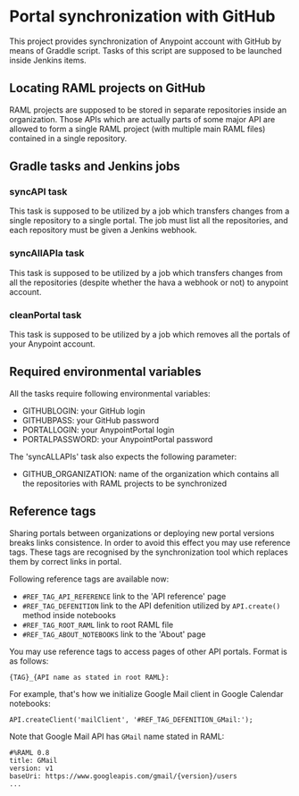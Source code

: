 # Portal synchronization with GitHub

This project provides synchronization of Anypoint account with GitHub by means of Graddle script. Tasks of this script are supposed to be launched inside Jenkins items.

## Locating RAML projects on GitHub

RAML projects are supposed to be stored in separate repositories inside an organization. Those APIs which are actually parts of some major API are allowed to form a single RAML project (with multiple main RAML files) contained in a single repository.

## Gradle tasks and Jenkins jobs

### syncAPI task
This task is supposed to be utilized by a job which transfers changes from a single repository to a single portal. The job must list all the repositories, and each repository must be given a Jenkins webhook. 

### syncAllAPIa task
This task is supposed to be utilized by a job which transfers changes from all the repositories (despite whether the hava a webhook or not) to anypoint account.

### cleanPortal task
This task is supposed to be utilized by a job which removes all the portals of your Anypoint account.

## Required environmental variables

All the tasks require following environmental variables:
- GITHUBLOGIN: your GitHub login
- GITHUBPASS: your GitHub password
- PORTALLOGIN: your AnypointPortal login
- PORTALPASSWORD: your AnypointPortal password

The 'syncALLAPIs' task also expects the following parameter: 
- GITHUB_ORGANIZATION: name of the organization which contains all the repositories with RAML projects to be synchronized
 
## Reference tags
Sharing portals between organizations or deploying new portal versions breaks links consistence. In order to avoid this effect you may use reference tags. These tags are recognised by the synchronization tool which replaces them by correct links in portal.

Following reference tags are available now:

- `#REF_TAG_API_REFERENCE` link to the 'API reference' page
- `#REF_TAG_DEFENITION` link to the API defenition utilized by `API.create()` method inside notebooks
- `#REF_TAG_ROOT_RAML` link to root RAML file
- `#REF_TAG_ABOUT_NOTEBOOKS` link to the 'About' page
 
You may use reference tags to access pages of other API portals. Format is as follows:
```
{TAG}_{API name as stated in root RAML}:
```
For example, that's how we initialize Google Mail client in Google Calendar notebooks:
```
API.createClient('mailClient', '#REF_TAG_DEFENITION_GMail:');
```
Note that Google Mail API has `GMail` name stated in RAML:
```
#%RAML 0.8
title: GMail
version: v1
baseUri: https://www.googleapis.com/gmail/{version}/users
...
```

